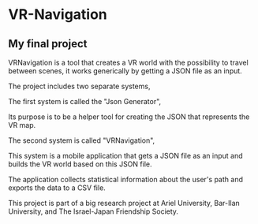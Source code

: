 # VR-Navigation
## My final project

VRNavigation is a tool that creates a VR world with the possibility to travel between scenes, it works generically by getting a JSON file as an input.

The project includes two separate systems,

The first system is called the "Json Generator",

Its purpose is to be a helper tool for creating the JSON that represents the VR map.

The second system is called "VRNavigation", 

This system is a mobile application that gets a JSON file as an input and builds the VR world based on this JSON file.

The application collects statistical information about the user's path and exports the data to a CSV file.

This project is part of a big research project at Ariel University, Bar-Ilan University, and The Israel-Japan Friendship Society.
